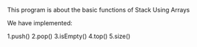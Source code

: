 This program is about the basic functions of Stack Using Arrays

We have implemented:

1.push()
2.pop()
3.isEmpty()
4.top()
5.size()